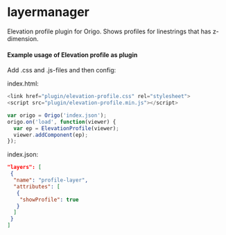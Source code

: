 # layermanager
Elevation profile plugin for Origo. Shows profiles for linestrings that has z-dimension. 

#### Example usage of Elevation profile as plugin
Add .css and .js-files and then config:

index.html:

```javascript
<link href="plugin/elevation-profile.css" rel="stylesheet">
<script src="plugin/elevation-profile.min.js"></script>
```
```javascript
var origo = Origo('index.json');
origo.on('load', function(viewer) {
  var ep = ElevationProfile(viewer);
  viewer.addComponent(ep);
});
```

index.json:
```json
"layers": [
 {
  "name": "profile-layer",
  "attributes": [
   {
    "showProfile": true
   }
  ]
 }
]
```

